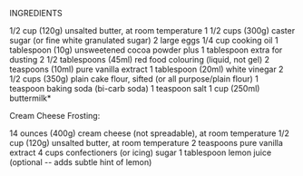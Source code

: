 INGREDIENTS

1/2 cup (120g) unsalted butter, at room temperature
1 1/2 cups (300g) caster sugar (or fine white granulated sugar)
2 large eggs
1/4 cup cooking oil
1 tablespoon (10g) unsweetened cocoa powder plus 1 tablespoon extra for dusting
2 1/2 tablespoons (45ml) red food colouring (liquid, not gel)
2 teaspoons (10ml) pure vanilla extract
1 tablespoon (20ml) white vinegar
2 1/2 cups (350g) plain cake flour, sifted (or all purpose/plain flour)
1 teaspoon baking soda (bi-carb soda)
1 teaspoon salt
1 cup (250ml) buttermilk*


Cream Cheese Frosting:

14 ounces (400g) cream cheese (not spreadable), at room temperature
1/2 cup (120g) unsalted butter, at room temperature
2 teaspoons pure vanilla extract
4 cups confectioners (or icing) sugar
1 tablespoon lemon juice (optional -- adds subtle hint of lemon)